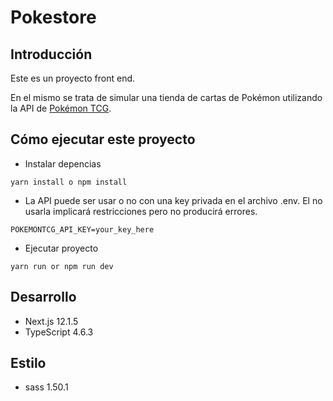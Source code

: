 # Pokestore

## Introducción

Este es un proyecto front end.

En el mismo se trata de simular una tienda de cartas de Pokémon utilizando la API de [Pokémon TCG](https://docs.pokemontcg.io).

## Cómo ejecutar este proyecto

- Instalar depencias

```
yarn install o npm install
```

- La API puede ser usar o no con una key privada en el archivo .env. El no usarla implicará restricciones pero no producirá errores.

```
POKEMONTCG_API_KEY=your_key_here
```

- Ejecutar proyecto

```
yarn run or npm run dev
```

## Desarrollo

- Next.js 12.1.5
- TypeScript 4.6.3

## Estilo

- sass 1.50.1
